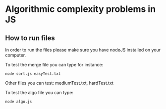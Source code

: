 # Algorithmic complexity problems in JS

## How to run files
In order to run the files please make sure you have nodeJS installed on your computer.

To test the merge file you can type for instance:
```shell
node sort.js easyTest.txt
```
Other files you can test: mediumTest.txt, hardTest.txt

To test the algo file you can type:
```shell
node algo.js
```
